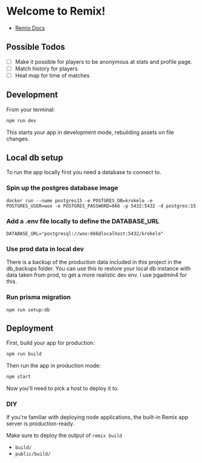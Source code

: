 # Welcome to Remix!

- [Remix Docs](https://remix.run/docs)

## Possible Todos

- [ ] Make it possible for players to be anonymous at stats and profile page.
- [ ] Match history for players
- [ ] Heat map for time of matches

## Development

From your terminal:

```sh
npm run dev
```

This starts your app in development mode, rebuilding assets on file changes.

## Local db setup

To run the app locally first you need a database to connect to.

### Spin up the postgres database image

`docker run --name postgres15 -e POSTGRES_DB=krokelo -e POSTGRES_USER=wox -e POSTGRES_PASSWORD=666 -p 5432:5432 -d postgres:15`

### Add a .env file locally to define the DATABASE_URL

`DATABASE_URL="postgresql://wox:666@localhost:5432/krokelo"`

### Use prod data in local dev

There is a backup of the production data included in this project in the db_backups folder.
You can use this to restore your local db instance with data taken from prod, to get a more realistic dev env.
I use pgadmin4 for this.

### Run prisma migration

`npm run setup:db`

## Deployment

First, build your app for production:

```sh
npm run build
```

Then run the app in production mode:

```sh
npm start
```

Now you'll need to pick a host to deploy it to.

### DIY

If you're familiar with deploying node applications, the built-in Remix app server is production-ready.

Make sure to deploy the output of `remix build`

- `build/`
- `public/build/`
